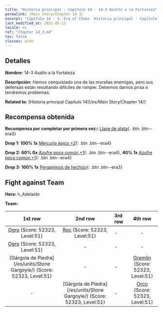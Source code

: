 ```yaml
---
title: "Historia principal - Capítulo 14 - 14-3 Asalto a la Fortaleza"
permalink: /Main Story/Chapter 14_3/
excerpt: "Capítulo 14 - 3. Era of Chaos  Historia principal - Capítulo 14_3. 14-3 Asalto a la Fortaleza"
last_modified_at: 2021-05-11
locale: es
ref: "Chapter 14_3.md"
toc: false
classes: wide
---
```


## Detalles

 **Nombre:** 14-3 Asalto a la Fortaleza

 **Descripción:** Hemos conquistado una de las murallas enemigas, pero sus defensas están resultando difíciles de romper. Debemos darnos prisa o tendremos problemas.

 **Related to:** [Historia principal Capítulo 14](/es/Main Story/Chapter 14/)

## Recompensa obtenida

 **Recompensa por completar por primera vez::** [Llave de plata](/ItemsES/con_693/){: .btn .btn--era3}

 **Drop 1:** **100% 1x** [Mercurio épico +2](/ItemsES/mat_49/){: .btn .btn--era4}

 **Drop 2:** **60% 0x** [Azufre poco común +1](/ItemsES/mat_43/){: .btn .btn--era4}, **40% 1x** [Azufre poco común +1](/ItemsES/mat_43/){: .btn .btn--era4}

 **Drop 3:** **100% 1x** [Pergaminos de hechizo](/ItemsES/con_694/){: .btn .btn--era3}


## Fight against Team
 **Hero:** h_Adelaide

 **Team:**


  | 1st row | 2nd row | 3rd row | 4th row |
  |:----:|:----:|:----|:----:|
  | [Ogro](/es/units/Ogre/) (Score: 52323, Level:51)  | [Roc](/es/units/Roc/) (Score: 52323, Level:51)  | - | - |
  | [Ogro](/es/units/Ogre/) (Score: 52323, Level:51)  | - | - | - |
  | [Gárgola de Piedra](/es/units/Stone Gargoyle/) (Score: 52323, Level:51)  | - | - | [Gremlin](/es/units/Gremlin/) (Score: 52323, Level:51)  |
  | - | [Gárgola de Piedra](/es/units/Stone Gargoyle/) (Score: 52323, Level:51)  | - | [Orco](/es/units/Orc/) (Score: 52323, Level:51)  |


